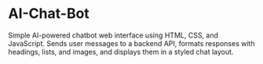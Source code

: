 # AI-Chat-Bot
Simple AI-powered chatbot web interface using HTML, CSS, and JavaScript. Sends user messages to a backend API, formats responses with headings, lists, and images, and displays them in a styled chat layout.
